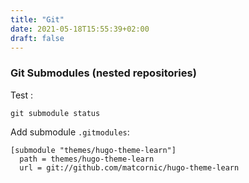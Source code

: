 ```yaml
---
title: "Git"
date: 2021-05-18T15:55:39+02:00
draft: false
---
```


### Git Submodules (nested repositories)

Test :
```shell
git submodule status
```

Add submodule `.gitmodules`: 
```
[submodule "themes/hugo-theme-learn"] 
  path = themes/hugo-theme-learn 
  url = git://github.com/matcornic/hugo-theme-learn
```